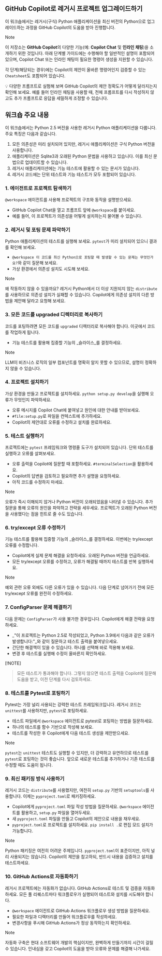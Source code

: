 ## GitHub Copilot로 레거시 프로젝트 업그레이드하기

이 워크숍에서는 레거시(구식) Python 애플리케이션을 최신 버전의 Python으로 업그레이드하는 과정을 GitHub Copilot의 도움을 받아 진행합니다.

> [!NOTE]
> 이 저장소는 **GitHub Copilot**의 다양한 기능(예: **Copilot Chat** 및 **인라인 채팅**)을 소개하기 위한 것입니다. 아래 단계별 가이드에는 수행해야 할 일반적인 설명이 포함되어 있으며, Copilot Chat 또는 인라인 채팅이 필요한 명령어 생성을 지원할 수 있습니다.
>
> 각 단계(해당되는 경우)에는 Copilot의 제안이 올바른 명령어인지 검증할 수 있는 `Cheatsheet`도 포함되어 있습니다.
>
> 💡 다양한 프롬프트로 실험해 보며 GitHub Copilot의 제안 정확도가 어떻게 달라지는지 확인해 보세요. 예를 들어 인라인 채팅을 사용할 때, 전체 프롬프트를 다시 작성하지 않고도 추가 프롬프트로 응답을 세밀하게 조정할 수 있습니다.

## 워크숍 주요 내용

이 워크숍에서는 Python 2.5 버전을 사용한 레거시 Python 애플리케이션을 다룹니다. 주요 특징은 다음과 같습니다.

1. 모든 의존성은 미리 설치되어 있지만, 레거시 애플리케이션은 구식 Python 버전을 사용합니다.
1. 애플리케이션은 Sqlite3과 오래된 Python 문법을 사용하고 있습니다. 이를 최신 문법으로 업데이트할 수 있습니다.
1. 레거시 애플리케이션에는 기능 테스트에 활용할 수 있는 문서가 있습니다.
1. 레거시 코드에는 단위 테스트와 기능 테스트가 모두 포함되어 있습니다.


### 1. 에이전트로 프로젝트 탐색하기

`@workspace` 에이전트를 사용해 프로젝트의 구조와 동작을 설명받으세요.

- GitHub Copilot Chat을 열고 프롬프트 앞에 `@workspace`를 붙이세요.
- 예를 들어, 이 프로젝트가 의존성을 어떻게 설치하는지 물어볼 수 있습니다.

### 2. 레거시 및 포팅 문제 파악하기

Python 애플리케이션의 테스트를 실행해 보세요. `pytest`가 미리 설치되어 있으니 결과를 확인해 보세요.

- `@workspace 이 코드를 최신 Python으로 포팅할 때 발생할 수 있는 문제는 무엇인가요?`와 같이 질문해 보세요.
- 가상 환경에서 의존성 설치도 시도해 보세요.

> [!NOTE]
> 왜 작동하지 않을 수 있을까요? 레거시 Python에서 더 이상 지원되지 않는 `distribute`를 사용하므로 의존성 설치가 실패할 수 있습니다.
> Copilot에게 의존성 설치의 다른 방법을 제안해 달라고 요청해 보세요.


### 3. 모든 코드를 upgraded 디렉터리로 복사하기

코드를 포팅하려면 모든 코드를 `upgraded` 디렉터리로 복사해야 합니다. 이곳에서 코드를 작업하게 됩니다.

- 기능 테스트를 활용해 집중할 기능의 _슬라이스_를 결정하세요.

> [!NOTE]
> LLM이 비즈니스 로직의 일부 컴포넌트를 명확히 알지 못할 수 있으므로, 설명이 정확하지 않을 수 있습니다.


### 4. 프로젝트 설치하기

가상 환경을 만들고 프로젝트를 설치하세요. `python setup.py develop`을 실행해 오류가 무엇인지 파악하세요.

- 오류 메시지를 Copilot Chat에 붙여넣고 원인에 대한 안내를 받아보세요.
- `#file:setup.py`로 파일을 컨텍스트에 추가하세요.
- Copilot의 제안대로 오류를 수정하고 설치를 완료하세요.


### 5. 테스트 실행하기

프로젝트에는 `pytest` 프레임워크와 명령줄 도구가 설치되어 있습니다. 단위 테스트를 실행하고 오류를 살펴보세요.

- 오류 출력을 Copilot에 질문할 때 포함하세요. `#terminalSelection`을 활용하세요.
- Copilot의 답변을 검토하고 필요하면 추가 설명을 요청하세요.
- 아직 코드를 수정하지 마세요.

> [!NOTE]
> 오류가 즉시 이해되지 않거나 Python 버전이 오래되었음을 나타낼 수 있습니다. 추가 질문을 통해 오류의 원인을 파악하고 전략을 세우세요. 프로젝트가 오래된 Python 버전을 사용했다는 점을 힌트로 줄 수도 있습니다.

### 6. try/except 오류 수정하기

기능 테스트를 활용해 집중할 기능의 _슬라이스_를 결정하세요. 이번에는 try/except 오류를 수정합니다.

- Copilot에게 실제 문제 해결을 요청하세요. 오래된 Python 버전을 언급하세요.
- 모든 try/except 오류를 수정하고, 오류가 해결될 때까지 테스트를 반복 실행하세요.

> [!NOTE]
> 예외 관련 오류 외에도 다른 오류가 있을 수 있습니다. 다음 단계로 넘어가기 전에 모든 try/except 오류를 완전히 수정하세요.


### 7. ConfigParser 문제 해결하기

다음 문제는 `ConfigParser`가 사용 불가한 경우입니다. Copilot에게 해결 전략을 요청하세요.

- _"이 프로젝트는 Python 2.5로 작성되었고, Python 3.9에서 다음과 같은 오류가 발생합니다:"_와 같이 질문하고 테스트 출력을 붙여넣으세요.
- 간단한 해결책이 있을 수 있습니다. 하나를 선택해 바로 적용해 보세요.
- 변경 후 테스트를 실행해 수정이 올바른지 확인하세요.

[!NOTE]
> 모든 테스트가 통과해야 합니다. 그렇지 않으면 테스트 출력을 Copilot에 질문해 도움을 받고, 이전 단계를 다시 검토하세요.


### 8. 테스트를 Pytest로 포팅하기

Pytest는 가장 널리 사용되는 강력한 테스트 프레임워크입니다. 레거시 코드는 `unittest`를 사용하지만, `pytest`로 포팅하세요.

- 테스트 파일에서 `@workspace` 에이전트로 pytest로 포팅하는 방법을 질문하세요.
- 하나의 테스트를 함수 기반으로 작성해 보세요.
- 테스트를 작성한 후 Copilot에게 다음 테스트 생성을 제안받으세요.

> [!NOTE]
> `pytest`는 `unittest` 테스트도 실행할 수 있지만, 더 강력하고 유연하므로 테스트를 `pytest`로 포팅하는 것이 좋습니다. 앞으로 새로운 테스트를 추가하거나 기존 테스트를 수정할 때도 도움이 됩니다.

### 9. 최신 패키징 방식 사용하기

레거시 코드는 `distribute`를 사용했지만, 여전히 `setup.py` 기반의 `setuptools`를 사용합니다. 이제는 `pyproject.toml`로 패키징하세요.

- Copilot에게 `pyproject.toml` 파일 작성 방법을 질문하세요. `@workspace` 에이전트를 활용하고, `setup.py` 파일을 열어두세요.
- 새 `pyproject.toml` 파일을 만들고 Copilot의 제안으로 내용을 채우세요.
- `pyproject.toml`로 프로젝트를 설치하세요. `pip install .`로 편집 모드 설치가 가능합니다.

> [!NOTE]
> Python 패키징은 여전히 어려운 주제입니다. `pyproject.toml`이 표준이지만, 아직 널리 사용되지는 않습니다. Copilot의 제안을 참고하되, 반드시 내용을 검증하고 설치를 테스트하세요.

### 10. GitHub Actions로 자동화하기

레거시 프로젝트에는 자동화가 없습니다. GitHub Actions로 테스트 및 검증을 자동화하세요. 모든 풀 리퀘스트마다 워크플로우가 실행되어 테스트와 설치를 시도해야 합니다.

- `@workspace` 에이전트로 GitHub Actions 워크플로우 생성 방법을 질문하세요.
- 필요한 파일과 디렉터리를 만들어 워크플로우를 작성하세요.
- 변경사항을 푸시해 GitHub Actions가 정상 동작하는지 확인하세요.

> [!NOTE]
> 자동화 구축은 현대 소프트웨어 개발의 핵심이지만, 완벽하게 만들기까지 시간이 걸릴 수 있습니다.
> 인내심을 갖고 Copilot의 도움을 받아 오류와 문제를 해결해 나가세요.
